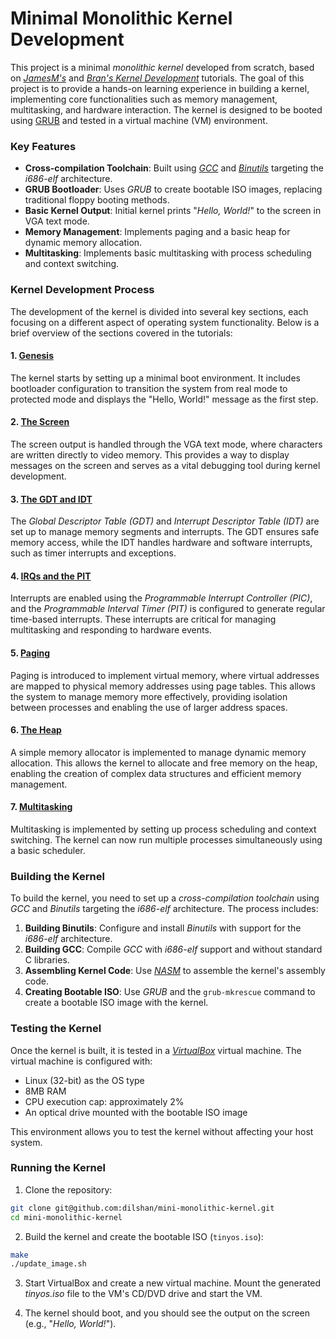 
# Minimal Monolithic Kernel Development

This project is a minimal *monolithic kernel* developed from scratch, based on *[JamesM's](https://archive.is/dWJGu)* and *[Bran's Kernel Development](http://www.osdever.net/bkerndev/Docs/title.htm)* tutorials. The goal of this project is to provide a hands-on learning experience in building a kernel, implementing core functionalities such as memory management, multitasking, and hardware interaction. The kernel is designed to be booted using [GRUB](https://www.gnu.org/software/grub/) and tested in a virtual machine (VM) environment.

### Key Features

- **Cross-compilation Toolchain**: Built using *[GCC](https://gcc.gnu.org/)* and *[Binutils](https://www.gnu.org/software/binutils/)* targeting the *i686-elf* architecture.
- **GRUB Bootloader**: Uses *GRUB* to create bootable ISO images, replacing traditional floppy booting methods.
- **Basic Kernel Output**: Initial kernel prints "*Hello, World!*" to the screen in VGA text mode.
- **Memory Management**: Implements paging and a basic heap for dynamic memory allocation.
- **Multitasking**: Implements basic multitasking with process scheduling and context switching.

### Kernel Development Process

The development of the kernel is divided into several key sections, each focusing on a different aspect of operating system functionality. Below is a brief overview of the sections covered in the tutorials:

#### 1. [Genesis](https://archive.is/xxLDb)
The kernel starts by setting up a minimal boot environment. It includes bootloader configuration to transition the system from real mode to protected mode and displays the "Hello, World!" message as the first step.

#### 2. [The Screen](https://archive.is/Wg1bR)
The screen output is handled through the VGA text mode, where characters are written directly to video memory. This provides a way to display messages on the screen and serves as a vital debugging tool during kernel development.

#### 3. [The GDT and IDT](https://archive.is/L3pyA)
The *Global Descriptor Table (GDT)* and *Interrupt Descriptor Table (IDT)* are set up to manage memory segments and interrupts. The GDT ensures safe memory access, while the IDT handles hardware and software interrupts, such as timer interrupts and exceptions.

#### 4. [IRQs and the PIT](https://archive.is/8W6ew)
Interrupts are enabled using the *Programmable Interrupt Controller (PIC)*, and the *Programmable Interval Timer (PIT)* is configured to generate regular time-based interrupts. These interrupts are critical for managing multitasking and responding to hardware events.

#### 5. [Paging](https://archive.is/8MXkb)
Paging is introduced to implement virtual memory, where virtual addresses are mapped to physical memory addresses using page tables. This allows the system to manage memory more effectively, providing isolation between processes and enabling the use of larger address spaces.

#### 6. [The Heap](https://archive.is/zLFOA)
A simple memory allocator is implemented to manage dynamic memory allocation. This allows the kernel to allocate and free memory on the heap, enabling the creation of complex data structures and efficient memory management.

#### 7. [Multitasking](https://archive.is/MhBWU)
Multitasking is implemented by setting up process scheduling and context switching. The kernel can now run multiple processes simultaneously using a basic scheduler.

### Building the Kernel

To build the kernel, you need to set up a *cross-compilation toolchain* using *GCC* and *Binutils* targeting the *i686-elf* architecture. The process includes:

1. **Building Binutils**: Configure and install *Binutils* with support for the *i686-elf* architecture.
2. **Building GCC**: Compile *GCC* with *i686-elf* support and without standard C libraries.
3. **Assembling Kernel Code**: Use *[NASM](https://www.nasm.us/)* to assemble the kernel's assembly code.
4. **Creating Bootable ISO**: Use *GRUB* and the `grub-mkrescue` command to create a bootable ISO image with the kernel.

### Testing the Kernel

Once the kernel is built, it is tested in a *[VirtualBox](https://www.virtualbox.org/)* virtual machine. The virtual machine is configured with:

- Linux (32-bit) as the OS type
- 8MB RAM
- CPU execution cap: approximately 2%
- An optical drive mounted with the bootable ISO image

This environment allows you to test the kernel without affecting your host system.

### Running the Kernel

1. Clone the repository:

```bash
git clone git@github.com:dilshan/mini-monolithic-kernel.git
cd mini-monolithic-kernel
```

2. Build the kernel and create the bootable ISO (`tinyos.iso`):

```bash
make
./update_image.sh

```

3. Start VirtualBox and create a new virtual machine. Mount the generated *tinyos.iso* file to the VM's CD/DVD drive and start the VM.

4. The kernel should boot, and you should see the output on the screen (e.g., "*Hello, World!*").